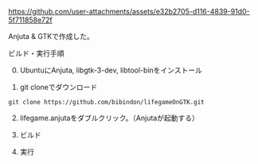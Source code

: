 

https://github.com/user-attachments/assets/e32b2705-d116-4839-91d0-5f711858e72f

Anjuta & GTKで作成した。

ビルド・実行手順

0. UbuntuにAnjuta, libgtk-3-dev, libtool-binをインストール

1. git cloneでダウンロード
```
git clone https://github.com/bibindon/lifegameOnGTK.git
```

2. lifegame.anjutaをダブルクリック。（Anjutaが起動する）

3. ビルド

4. 実行
